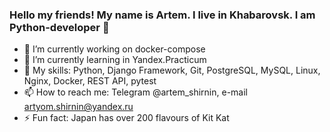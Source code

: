 ### Hello my friends! My name is Artem. I live in Khabarovsk. I am Python-developer 👋
- 🔭 I’m currently working on docker-compose
- 🌱 I’m currently learning in Yandex.Practicum
- 💬 My skills: Python, Django Framework, Git, PostgreSQL, MySQL, Linux, Nginx, Docker, REST API, pytest
- 📫 How to reach me: Telegram @artem_shirnin, e-mail artyom.shirnin@yandex.ru
- ⚡ Fun fact: Japan has over 200 flavours of Kit Kat
<!--
**Artyom-Shirnin/Artyom-Shirnin** is a ✨ _special_ ✨ repository because its `README.md` (this file) appears on your GitHub profile.

Here are some ideas to get you started:
- 👯 I’m looking to collaborate on ...
- 🤔 I’m looking for help with ...
- 😄 Pronouns: ...


-->
